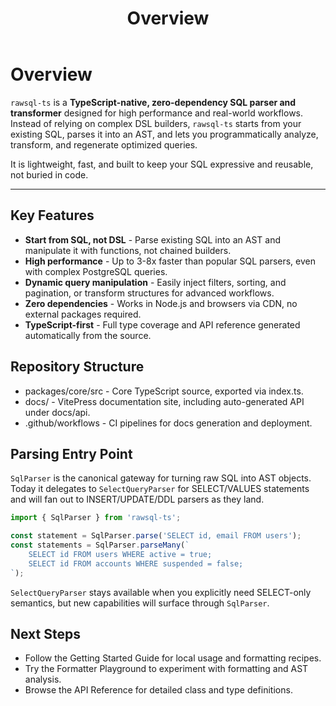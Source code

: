 ﻿---
title: Overview
outline: deep
---
# Overview

`rawsql-ts` is a **TypeScript-native, zero-dependency SQL parser and transformer** designed for high performance and real-world workflows.
Instead of relying on complex DSL builders, `rawsql-ts` starts from your existing SQL, parses it into an AST, and lets you programmatically analyze, transform, and regenerate optimized queries.

It is lightweight, fast, and built to keep your SQL expressive and reusable, not buried in code.

---

## Key Features

- **Start from SQL, not DSL** - Parse existing SQL into an AST and manipulate it with functions, not chained builders.
- **High performance** - Up to 3-8x faster than popular SQL parsers, even with complex PostgreSQL queries.
- **Dynamic query manipulation** - Easily inject filters, sorting, and pagination, or transform structures for advanced workflows.
- **Zero dependencies** - Works in Node.js and browsers via CDN, no external packages required.
- **TypeScript-first** - Full type coverage and API reference generated automatically from the source.

## Repository Structure

- packages/core/src - Core TypeScript source, exported via index.ts.
- docs/ - VitePress documentation site, including auto-generated API under docs/api.
- .github/workflows - CI pipelines for docs generation and deployment.

## Parsing Entry Point

`SqlParser` is the canonical gateway for turning raw SQL into AST objects. Today it delegates to `SelectQueryParser` for SELECT/VALUES statements and will fan out to INSERT/UPDATE/DDL parsers as they land.

```typescript
import { SqlParser } from 'rawsql-ts';

const statement = SqlParser.parse('SELECT id, email FROM users');
const statements = SqlParser.parseMany(`
    SELECT id FROM users WHERE active = true;
    SELECT id FROM accounts WHERE suspended = false;
`);
```

`SelectQueryParser` stays available when you explicitly need SELECT-only semantics, but new capabilities will surface through `SqlParser`.

## Next Steps

- Follow the Getting Started Guide for local usage and formatting recipes.
- Try the Formatter Playground to experiment with formatting and AST analysis.
- Browse the API Reference for detailed class and type definitions.
